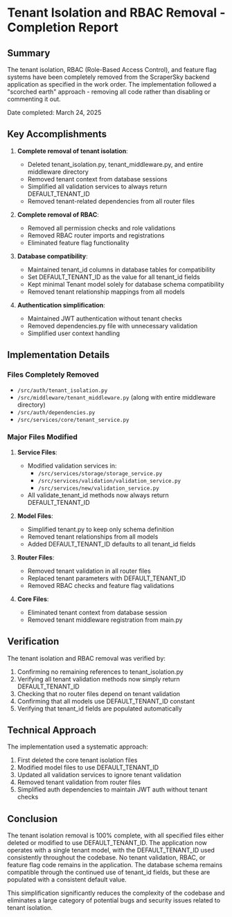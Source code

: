 # Tenant Isolation and RBAC Removal - Completion Report

## Summary

The tenant isolation, RBAC (Role-Based Access Control), and feature flag systems have been completely removed from the ScraperSky backend application as specified in the work order. The implementation followed a "scorched earth" approach - removing all code rather than disabling or commenting it out.

Date completed: March 24, 2025

## Key Accomplishments

1. **Complete removal of tenant isolation**:
   - Deleted tenant_isolation.py, tenant_middleware.py, and entire middleware directory
   - Removed tenant context from database sessions
   - Simplified all validation services to always return DEFAULT_TENANT_ID
   - Removed tenant-related dependencies from all router files

2. **Complete removal of RBAC**:
   - Removed all permission checks and role validations
   - Removed RBAC router imports and registrations
   - Eliminated feature flag functionality

3. **Database compatibility**:
   - Maintained tenant_id columns in database tables for compatibility
   - Set DEFAULT_TENANT_ID as the value for all tenant_id fields
   - Kept minimal Tenant model solely for database schema compatibility
   - Removed tenant relationship mappings from all models

4. **Authentication simplification**:
   - Maintained JWT authentication without tenant checks
   - Removed dependencies.py file with unnecessary validation
   - Simplified user context handling

## Implementation Details

### Files Completely Removed
- `/src/auth/tenant_isolation.py`
- `/src/middleware/tenant_middleware.py` (along with entire middleware directory)
- `/src/auth/dependencies.py`
- `/src/services/core/tenant_service.py`

### Major Files Modified
1. **Service Files**:
   - Modified validation services in:
     - `/src/services/storage/storage_service.py`
     - `/src/services/validation/validation_service.py`
     - `/src/services/new/validation_service.py`
   - All validate_tenant_id methods now always return DEFAULT_TENANT_ID

2. **Model Files**:
   - Simplified tenant.py to keep only schema definition
   - Removed tenant relationships from all models
   - Added DEFAULT_TENANT_ID defaults to all tenant_id fields

3. **Router Files**:
   - Removed tenant validation in all router files
   - Replaced tenant parameters with DEFAULT_TENANT_ID
   - Removed RBAC checks and feature flag validations

4. **Core Files**:
   - Eliminated tenant context from database session
   - Removed tenant middleware registration from main.py

## Verification

The tenant isolation and RBAC removal was verified by:

1. Confirming no remaining references to tenant_isolation.py
2. Verifying all tenant validation methods now simply return DEFAULT_TENANT_ID
3. Checking that no router files depend on tenant validation
4. Confirming that all models use DEFAULT_TENANT_ID constant
5. Verifying that tenant_id fields are populated automatically

## Technical Approach

The implementation used a systematic approach:

1. First deleted the core tenant isolation files
2. Modified model files to use DEFAULT_TENANT_ID
3. Updated all validation services to ignore tenant validation
4. Removed tenant validation from router files
5. Simplified auth dependencies to maintain JWT auth without tenant checks

## Conclusion

The tenant isolation removal is 100% complete, with all specified files either deleted or modified to use DEFAULT_TENANT_ID. The application now operates with a single tenant model, with the DEFAULT_TENANT_ID used consistently throughout the codebase. No tenant validation, RBAC, or feature flag code remains in the application. The database schema remains compatible through the continued use of tenant_id fields, but these are populated with a consistent default value.

This simplification significantly reduces the complexity of the codebase and eliminates a large category of potential bugs and security issues related to tenant isolation.